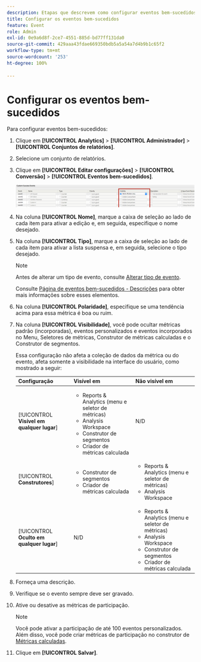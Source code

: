```yaml
---
description: Etapas que descrevem como configurar eventos bem-sucedidos.
title: Configurar os eventos bem-sucedidos
feature: Event
role: Admin
exl-id: 0e9a6d8f-2ce7-4551-885d-bd77ff131da0
source-git-commit: 429aaa43fdae669350bdb5a5a54a7d4b9b1c65f2
workflow-type: tm+mt
source-wordcount: '253'
ht-degree: 100%

---
```


# Configurar os eventos bem-sucedidos

Para configurar eventos bem-sucedidos:

1. Clique em **[!UICONTROL Analytics]** > **[!UICONTROL Administrador]** > **[!UICONTROL Conjuntos de relatórios]**.
1. Selecione um conjunto de relatórios.
1. Clique em **[!UICONTROL Editar configurações]** > **[!UICONTROL Conversão]** > **[!UICONTROL Eventos bem-sucedidos]**.

   ![Resultado da etapa](/help/admin/admin/c-manage-report-suites/c-edit-report-suites/conversion-var-admin/c-success-events/assets/success_event_page.png)

1. Na coluna **[!UICONTROL Nome]**, marque a caixa de seleção ao lado de cada item para ativar a edição e, em seguida, especifique o nome desejado.
1. Na coluna **[!UICONTROL Tipo]**, marque a caixa de seleção ao lado de cada item para ativar a lista suspensa e, em seguida, selecione o tipo desejado.

   >[!NOTE]
   >
   >Antes de alterar um tipo de evento, consulte [Alterar tipo de evento](/help/admin/admin/c-manage-report-suites/c-edit-report-suites/conversion-var-admin/c-success-events/event-type.md).

   Consulte [Página de eventos bem-sucedidos - Descrições](/help/admin/admin/c-manage-report-suites/c-edit-report-suites/conversion-var-admin/c-success-events/success-event.md) para obter mais informações sobre esses elementos.

1. Na coluna **[!UICONTROL Polaridade]**, especifique se uma tendência acima para essa métrica é boa ou ruim.
1. Na coluna **[!UICONTROL Visibilidade]**, você pode ocultar métricas padrão (incorporadas), eventos personalizados e eventos incorporados no Menu, Seletores de métricas, Construtor de métricas calculadas e o Construtor de segmentos.

   Essa configuração não afeta a coleção de dados da métrica ou do evento, afeta somente a visibilidade na interface do usuário, como mostrado a seguir:


   | Configuração | Visível em | Não visível em |
   |---------|----------|---------|
   | [!UICONTROL **Visível em qualquer lugar**] | <ul><li>Reports &amp; Analytics (menu e seletor de métricas)</li><li>Analysis Workspace</li><li>Construtor de segmentos</li><li>Criador de métricas calculada</li></ul> | N/D |
   | [!UICONTROL **Construtores**] | <ul><li>Construtor de segmentos</li><li>Criador de métricas calculada</li></ul> | <ul><li>Reports &amp; Analytics (menu e seletor de métricas)</li><li>Analysis Workspace</li></ul> |
   | [!UICONTROL **Oculto em qualquer lugar**] | N/D | <ul><li>Reports &amp; Analytics (menu e seletor de métricas)</li><li>Analysis Workspace</li><li>Construtor de segmentos</li><li>Criador de métricas calculada</li></ul> |

1. Forneça uma descrição.
1. Verifique se o evento sempre deve ser gravado.
1. Ative ou desative as métricas de participação.

   >[!NOTE]
   >
   >Você pode ativar a participação de até 100 eventos personalizados. Além disso, você pode criar métricas de participação no construtor de [Métricas calculadas](/help/components/c-calcmetrics/c-workflow/cm-workflow/c-build-metrics/participation-metric.md).

1. Clique em **[!UICONTROL Salvar]**.
